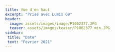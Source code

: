 ```yaml
---
title: Vue d'en haut
excerpt: "Prise avec Lumix G9"
header:
  image: assets/images/image/P1002377.JPG
  teaser: assets/images/teaser/P1002377_min.JPG
sidebar:
 title: "Date"
 text: "Fevrier 2021"
---
```

